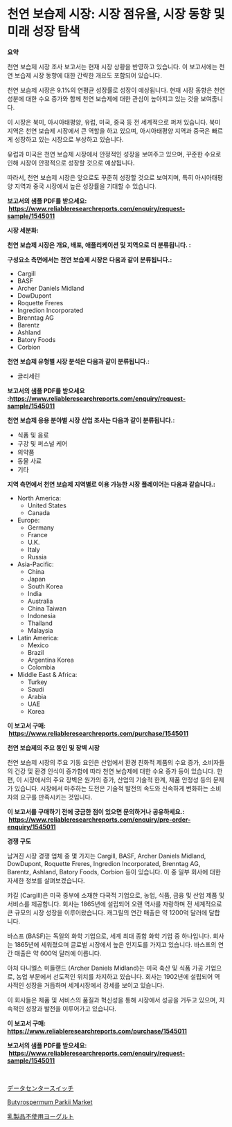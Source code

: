 <p><h1>천연 보습제 시장: 시장 점유율, 시장 동향 및 미래 성장 탐색</h1></p><p><strong>요약</strong></p>
<p><p>천연 보습제 시장 조사 보고서는 현재 시장 상황을 반영하고 있습니다. 이 보고서에는 천연 보습제 시장 동향에 대한 간략한 개요도 포함되어 있습니다. </p><p>천연 보습제 시장은 9.1%의 연평균 성장률로 성장이 예상됩니다. 현재 시장 동향은 천연 성분에 대한 수요 증가와 함께 천연 보습제에 대한 관심이 높아지고 있는 것을 보여줍니다. </p><p>이 시장은 북미, 아시아태평양, 유럽, 미국, 중국 등 전 세계적으로 퍼져 있습니다. 북미 지역은 천연 보습제 시장에서 큰 역할을 하고 있으며, 아시아태평양 지역과 중국은 빠르게 성장하고 있는 시장으로 부상하고 있습니다. </p><p>유럽과 미국은 천연 보습제 시장에서 안정적인 성장을 보여주고 있으며, 꾸준한 수요로 인해 시장이 안정적으로 성장할 것으로 예상됩니다.</p><p>따라서, 천연 보습제 시장은 앞으로도 꾸준히 성장할 것으로 보여지며, 특히 아시아태평양 지역과 중국 시장에서 높은 성장률을 기대할 수 있습니다.</p></p>
<p><strong>보고서의 샘플 PDF를 받으세요: &nbsp;<a href="https://www.reliableresearchreports.com/enquiry/request-sample/1545011">https://www.reliableresearchreports.com/enquiry/request-sample/1545011</a></strong></p>
<p><strong>시장 세분화:</strong></p>
<p><strong> 천연 보습제 시장은 개요, 배포, 애플리케이션 및 지역으로 더 분류됩니다. :</strong></p>
<p><strong>구성요소 측면에서는 천연 보습제 시장은 다음과 같이 분류됩니다.:</strong></p>
<p><ul><li>Cargill</li><li>BASF</li><li>Archer Daniels Midland</li><li>DowDupont</li><li>Roquette Freres</li><li>Ingredion Incorporated</li><li>Brenntag AG</li><li>Barentz</li><li>Ashland</li><li>Batory Foods</li><li>Corbion</li></ul></p>
<p><strong> 천연 보습제 유형별 시장 분석은 다음과 같이 분류됩니다.:</strong></p>
<p><ul><li>글리세린</li></ul></p>
<p><strong>보고서의 샘플 PDF를 받으세요 :<a href="https://www.reliableresearchreports.com/enquiry/request-sample/1545011">https://www.reliableresearchreports.com/enquiry/request-sample/1545011</a></strong></p>
<p><strong> 천연 보습제 응용 분야별 시장 산업 조사는 다음과 같이 분류됩니다.:</strong></p>
<p><ul><li>식품 및 음료</li><li>구강 및 퍼스널 케어</li><li>의약품</li><li>동물 사료</li><li>기타</li></ul></p>
<p><strong>지역 측면에서 천연 보습제 지역별로 이용 가능한 시장 플레이어는 다음과 같습니다.:</strong></p>
<p><ul>
    <li>
        North America:
        <ul>
            <li>United States</li>
            <li>Canada</li>
        </ul>
    </li>
    <li>
        Europe:
        <ul>
            <li>Germany</li>
            <li>France</li>
            <li>U.K.</li>
            <li>Italy</li>
            <li>Russia</li>
        </ul>
    </li>
    <li>
        Asia-Pacific:
        <ul>
            <li>China</li>
            <li>Japan</li>
            <li>South Korea</li>
            <li>India</li>
            <li>Australia</li>
            <li>China Taiwan</li>
            <li>Indonesia</li>
            <li>Thailand</li>
            <li>Malaysia</li>
        </ul>
    </li>
    <li>
        Latin America:
        <ul>
            <li>Mexico</li>
            <li>Brazil</li>
            <li>Argentina Korea</li>
            <li>Colombia</li>
        </ul>
    </li>
    <li>
        Middle East & Africa:
        <ul>
            <li>Turkey</li>
            <li>Saudi</li>
            <li>Arabia</li>
            <li>UAE</li>
            <li>Korea</li>
        </ul>
    </li>
    </ul></p>
<p><strong>이 보고서 구매: &nbsp;<a href="https://www.reliableresearchreports.com/purchase/1545011">https://www.reliableresearchreports.com/purchase/1545011</a></strong></p>
<p><strong>천연 보습제의 주요 동인 및 장벽 시장</strong></p>
<p><p>천연 보습제 시장의 주요 기동 요인은 산업에서 환경 친화적 제품의 수요 증가, 소비자들의 건강 및 환경 인식이 증가함에 따라 천연 보습제에 대한 수요 증가 등이 있습니다. 한편, 이 시장에서의 주요 장벽은 원가의 증가, 산업의 기술적 한계, 제품 안정성 등의 문제가 있습니다. 시장에서 마주하는 도전은 기술적 발전의 속도와 신속하게 변화하는 소비자의 요구를 만족시키는 것입니다.</p></p>
<p><strong>이 보고서를 구매하기 전에 궁금한 점이 있으면 문의하거나 공유하세요.: &nbsp;<a href="https://www.reliableresearchreports.com/enquiry/pre-order-enquiry/1545011">https://www.reliableresearchreports.com/enquiry/pre-order-enquiry/1545011</a></strong></p>
<p><strong>경쟁 구도</strong></p>
<p><p>남겨진 시장 경쟁 업체 중 몇 가지는 Cargill, BASF, Archer Daniels Midland, DowDupont, Roquette Freres, Ingredion Incorporated, Brenntag AG, Barentz, Ashland, Batory Foods, Corbion 등이 있습니다. 이 중 일부 회사에 대한 자세한 정보를 살펴보겠습니다.</p><p>캬길 (Cargill)은 미국 중부에 소재한 다국적 기업으로, 농업, 식품, 금융 및 산업 제품 및 서비스를 제공합니다. 회사는 1865년에 설립되어 오랜 역사를 자랑하며 전 세계적으로 큰 규모의 시장 성장을 이루어왔습니다. 캐그릴의 연간 매출은 약 1200억 달러에 달합니다.</p><p>바스프 (BASF)는 독일의 화학 기업으로, 세계 최대 종합 화학 기업 중 하나입니다. 회사는 1865년에 세워졌으며 글로벌 시장에서 높은 인지도를 가지고 있습니다. 바스프의 연간 매출은 약 600억 달러에 이릅니다.</p><p>아처 다니엘스 미들랜드 (Archer Daniels Midland)는 미국 축산 및 식품 가공 기업으로, 농업 부문에서 선도적인 위치를 차지하고 있습니다. 회사는 1902년에 설립되어 역사적인 성장을 거듭하며 세계시장에서 강세를 보이고 있습니다.</p><p>이 회사들은 제품 및 서비스의 품질과 혁신성을 통해 시장에서 성공을 거두고 있으며, 지속적인 성장과 발전을 이루어가고 있습니다.</p></p>
<p><strong>이 보고서 구매: &nbsp; <a href="https://www.reliableresearchreports.com/purchase/1545011">https://www.reliableresearchreports.com/purchase/1545011</a></strong></p>
<p><strong>보고서의 샘플 PDF를 받으세요: &nbsp;<a href="https://www.reliableresearchreports.com/enquiry/request-sample/1545011">https://www.reliableresearchreports.com/enquiry/request-sample/1545011</a></strong><strong></strong></p>
<p>&nbsp;</p>
<p><p><a href="https://github.com/RodHoppe07/Market-Research-Report-List-1/blob/main/562095014797.md">データセンタースイッチ</a></p><p><a href="https://metal-farmhouse-e95.notion.site/Butyrospermum-Parkii-Market-Insights-Market-Players-and-Forecast-Till-2031-97d8326fecd34c1f9386fb605ee89779">Butyrospermum Parkii Market</a></p><p><a href="https://github.com/laurenreichert/Market-Research-Report-List-1/blob/main/753457714796.md">乳製品不使用ヨーグルト</a></p></p>